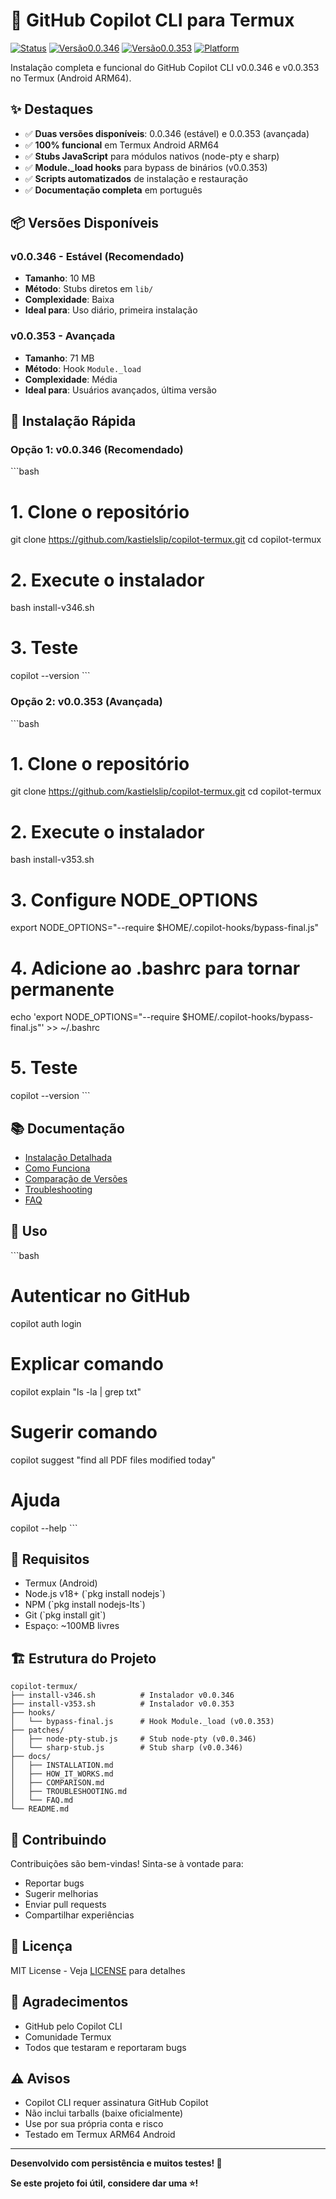 # 🚀 GitHub Copilot CLI para Termux

[![Status](https://img.shields.io/badge/Status-100%25%20Funcional-success)]()
[![Versão0.0.346](https://img.shields.io/badge/v0.0.346-Estável-blue)]()
[![Versão0.0.353](https://img.shields.io/badge/v0.0.353-Funcional-green)]()
[![Platform](https://img.shields.io/badge/Platform-Termux%20ARM64-orange)]()

Instalação completa e funcional do GitHub Copilot CLI v0.0.346 e v0.0.353 no Termux (Android ARM64).

## ✨ Destaques

- ✅ **Duas versões disponíveis**: 0.0.346 (estável) e 0.0.353 (avançada)
- ✅ **100% funcional** em Termux Android ARM64
- ✅ **Stubs JavaScript** para módulos nativos (node-pty e sharp)
- ✅ **Module._load hooks** para bypass de binários (v0.0.353)
- ✅ **Scripts automatizados** de instalação e restauração
- ✅ **Documentação completa** em português

## 📦 Versões Disponíveis

### v0.0.346 - Estável (Recomendado)
- **Tamanho**: 10 MB
- **Método**: Stubs diretos em `lib/`
- **Complexidade**: Baixa
- **Ideal para**: Uso diário, primeira instalação

### v0.0.353 - Avançada
- **Tamanho**: 71 MB
- **Método**: Hook `Module._load`
- **Complexidade**: Média
- **Ideal para**: Usuários avançados, última versão

## 🚀 Instalação Rápida

### Opção 1: v0.0.346 (Recomendado)

\`\`\`bash
# 1. Clone o repositório
git clone https://github.com/kastielslip/copilot-termux.git
cd copilot-termux

# 2. Execute o instalador
bash install-v346.sh

# 3. Teste
copilot --version
\`\`\`

### Opção 2: v0.0.353 (Avançada)

\`\`\`bash
# 1. Clone o repositório
git clone https://github.com/kastielslip/copilot-termux.git
cd copilot-termux

# 2. Execute o instalador
bash install-v353.sh

# 3. Configure NODE_OPTIONS
export NODE_OPTIONS="--require $HOME/.copilot-hooks/bypass-final.js"

# 4. Adicione ao .bashrc para tornar permanente
echo 'export NODE_OPTIONS="--require $HOME/.copilot-hooks/bypass-final.js"' >> ~/.bashrc

# 5. Teste
copilot --version
\`\`\`

## 📚 Documentação

- [Instalação Detalhada](docs/INSTALLATION.md)
- [Como Funciona](docs/HOW_IT_WORKS.md)
- [Comparação de Versões](docs/COMPARISON.md)
- [Troubleshooting](docs/TROUBLESHOOTING.md)
- [FAQ](docs/FAQ.md)

## 🎯 Uso

\`\`\`bash
# Autenticar no GitHub
copilot auth login

# Explicar comando
copilot explain "ls -la | grep txt"

# Sugerir comando
copilot suggest "find all PDF files modified today"

# Ajuda
copilot --help
\`\`\`

## 🔧 Requisitos

- Termux (Android)
- Node.js v18+ (\`pkg install nodejs\`)
- NPM (\`pkg install nodejs-lts\`)
- Git (\`pkg install git\`)
- Espaço: ~100MB livres

## 🏗️ Estrutura do Projeto

```
copilot-termux/
├── install-v346.sh          # Instalador v0.0.346
├── install-v353.sh          # Instalador v0.0.353
├── hooks/
│   └── bypass-final.js      # Hook Module._load (v0.0.353)
├── patches/
│   ├── node-pty-stub.js     # Stub node-pty (v0.0.346)
│   └── sharp-stub.js        # Stub sharp (v0.0.346)
├── docs/
│   ├── INSTALLATION.md
│   ├── HOW_IT_WORKS.md
│   ├── COMPARISON.md
│   ├── TROUBLESHOOTING.md
│   └── FAQ.md
└── README.md
```

## 🤝 Contribuindo

Contribuições são bem-vindas! Sinta-se à vontade para:
- Reportar bugs
- Sugerir melhorias
- Enviar pull requests
- Compartilhar experiências

## 📜 Licença

MIT License - Veja [LICENSE](LICENSE) para detalhes

## 🙏 Agradecimentos

- GitHub pelo Copilot CLI
- Comunidade Termux
- Todos que testaram e reportaram bugs

## ⚠️ Avisos

- Copilot CLI requer assinatura GitHub Copilot
- Não inclui tarballs (baixe oficialmente)
- Use por sua própria conta e risco
- Testado em Termux ARM64 Android

---

**Desenvolvido com persistência e muitos testes! 🚀**

**Se este projeto foi útil, considere dar uma ⭐!**
